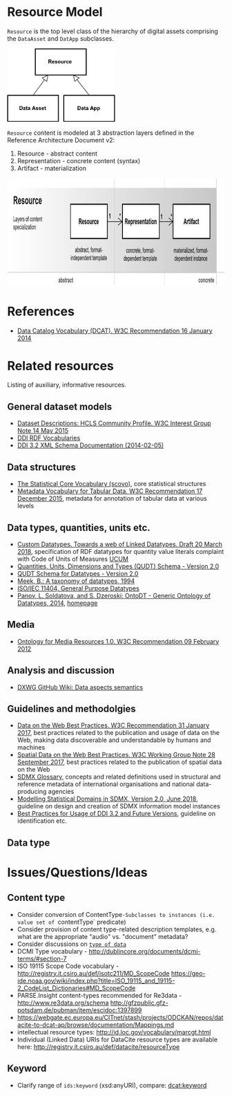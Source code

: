 # Resource Model

`Resource` is the top level class of the hierarchy of digital assets comprising the `DataAsset` and `DatApp` subclasses.

<!--- ![Resource taxonomy](figures/Resource_taxonomy.jpg) --->
<img src="figures/Resource_taxonomy.jpg" alt="Resource taxonomy" width="250px"></img>

`Resource` content is modeled at 3 abstraction layers defined in the Reference Architecture Document v2:

1. Resource - abstract content
2. Representation - concrete content (syntax)
3. Artifact - materialization

<!--- ![Resource model](figures/Resource.jpg) --->
<img src="figures/Resource.jpg" alt="Resource model" height="250px"></img>

# References
- [Data Catalog Vocabulary (DCAT). W3C Recommendation 16 January 2014](https://www.w3.org/TR/vocab-dcat/)

# Related resources

Listing of auxiliary, informative resources.

## General dataset models
- [Dataset Descriptions: HCLS Community Profile. W3C Interest Group Note 14 May 2015](https://www.w3.org/TR/hcls-dataset/)
- [DDI RDF Vocabularies](http://www.ddialliance.org/Specification/RDF)
- [DDI 3.2 XML Schema Documentation (2014-02-05)](https://www.ddialliance.org/Specification/DDI-Lifecycle/3.2/XMLSchema/FieldLevelDocumentation/)

## Data structures
- [The Statistical Core Vocabulary (scovo)](http://sw.joanneum.at/scovo/schema.html), core statistical structures
- [Metadata Vocabulary for Tabular Data. W3C Recommendation 17 December 2015](https://www.w3.org/TR/tabular-metadata/), metadata for annotation of tabular data at various levels

## Data types, quantities, units etc.
- [Custom Datatypes. Towards a web of Linked Datatypes. Draft 20 March 2018](https://ci.mines-stetienne.fr/lindt/v2/custom_datatypes.html), specification of RDF datatypes for quantity value literals complaint with Code of Units of Measures [UCUM](https://ci.mines-stetienne.fr/lindt/v2/custom_datatypes.html#bib-UCUM)
- [Quantities, Units, Dimensions and Types (QUDT) Schema - Version 2.0](http://www.qudt.org/doc/2017/DOC_SCHEMA-QUDT-v2.0.html)
- [QUDT Schema for Datatypes - Version 2.0](http://www.qudt.org/doc/2017/DOC_SCHEMA-QUDT-DATATYPES-v2.0.html)
- [Meek, B.: A taxonomy of datatypes, 1994](https://dl.acm.org/citation.cfm?id=185042&dl=ACM&coll=DL)
- [ISO/IEC 11404, General Purpose Datatypes](http://standards.iso.org/ittf/PubliclyAvailableStandards/c039479_ISO_IEC_11404_2007%28E%29.zip)
- [Panov, L. Soldatova, and S. Dzeroski: OntoDT - Generic Ontology of Datatypes, 2014](https://www.sciencedirect.com/science/article/pii/S0020025515005800), [homepage](http://www.ontodm.com/doku.php?id=ontodt)


## Media
- [Ontology for Media Resources 1.0. W3C Recommendation 09 February 2012](https://www.w3.org/TR/mediaont-10/)

## Analysis and discussion
- [DXWG GitHub Wiki: Data aspects semantics](https://github.com/w3c/dxwg/wiki/Data-aspects---semantics) 

## Guidelines and methodolgies
- [Data on the Web Best Practices. W3C Recommendation 31 January 2017](https://www.w3.org/TR/dwbp/), best practices related to the publication and usage of data on the Web, making data discoverable and understandable by humans and machines
- [Spatial Data on the Web Best Practices. W3C Working Group Note 28 September 2017](https://www.w3.org/TR/sdw-bp/), best practices related to the publication of spatial data on the Web
- [SDMX Glossary](https://sdmx.org/wp-content/uploads/SDMX_Glossary_Version_1_0_February_2016.docx), concepts and related definitions used in structural and reference metadata of international organisations and national data-producing agencies
- [Modelling Statistical Domains in SDMX, Version 2.0, June 2018](https://sdmx.org/wp-content/uploads/Modelling-statistical-domains-in-SDMX-v2-201806.docx), guideline on design and creation of SDMX information model instances
- [Best Practices for Usage of DDI 3.2 and Future Versions](https://www.ddialliance.org/system/files/DDI%203.2%20Best%20Practices_0.pdf), guideline on identification etc.

## Data type

# Issues/Questions/Ideas

## Content type
- Consider conversion of ContentType`-Subclasses to instances (i.e. value set of `contentType` predicate)
- Consider provision of content type-related description templates, e.g. what are the appropriate "audio" vs. "document" metadata?
- Consider discussions on [`type of data`](https://github.com/w3c/dxwg/issues/64)
- DCMI Type vocabulary - http://dublincore.org/documents/dcmi-terms/#section-7
- ISO 19115 Scope Code vocabulary - http://registry.it.csiro.au/def/isotc211/MD_ScopeCode https://geo-ide.noaa.gov/wiki/index.php?title=ISO_19115_and_19115-2_CodeList_Dictionaries#MD_ScopeCode
- PARSE.Insight content-types recommended for Re3data - http://www.re3data.org/schema http://gfzpublic.gfz-potsdam.de/pubman/item/escidoc:1397899
- https://webgate.ec.europa.eu/CITnet/stash/projects/ODCKAN/repos/datacite-to-dcat-ap/browse/documentation/Mappings.md
-  intellectual resource types: http://id.loc.gov/vocabulary/marcgt.html
- Individual (Linked Data) URIs for DataCite resource types are available here: http://registry.it.csiro.au/def/datacite/resourceType


## Keyword
- Clarify range of `ids:keyword` (xsd:anyURI), compare: [dcat:keyword](https://www.w3.org/TR/vocab-dcat/#Property:dataset_keyword)



